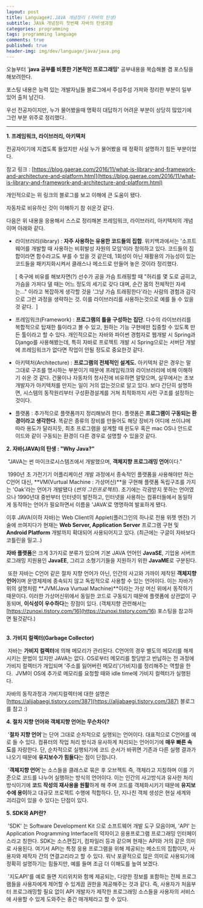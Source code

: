```yaml
---
layout: post
title: Language#1.JAVA 개념정리 (자바의 탄생)
subtitle: JAVA 개념정리 첫번째 자바의 탄생과정
categories: programming
tags: programming language
comments: true
published: true
header-img: img/dev/language/java/java.png
---
```


오늘부터 '**java 공부를 비롯한 기본적인 프로그래밍'** 공부내용을 복습해볼 겸 포스팅을 해보려한다.

포스팅 내용은 능력 있는 개발자님들 블로그에서 주섬주섬 가져와 정리한 부분이 일부 있어 출처 남긴다.

우선 전공자이지만, 누가 물어봤을때 명확히 대답하기 어려운 부분이 상당히 많았기에 그런 부분 위주로 정리했다.

---

**1\. 프레임워크, 라이브러리, 아키텍처**

전공자이기에 지겹도록 들었지만 사실 누가 물어봤을 때 정확히 설명하기 힘든 부분이었다.

참고 링크 : [https://blog.gaerae.com/2016/11/what-is-library-and-framework-and-architecture-and-platform.html](https://blog.gaerae.com/2016/11/what-is-library-and-framework-and-architecture-and-platform.html)



개인적으로는 위 링크의 블로그를 보고 이해에 큰 도움이 됐다.

자동차로 비유하신 것이 이해하기 참 쉬운것 같다.

다음은 위 내용을 응용해서 스스로 정리해본 프레임워크, 라이브러리, 아키텍처의 개념이며 아래와 같다.

-   라이브러리(library) : **자주 사용하는 유용한 코드들의 집합**. 위키백과에서는 '소프트웨어를 개발할 때 사용하는 비휘발성 자원의 모임'이라 정의하고 있다. 코드들의 집합이라면 함수라고도 부를 수 있을 것 같은데, 1회성이 아닌 재활용의 가능성이 있는 코드들을 패키지화시켜서 클래스나 메소드로 만들어 놓은 것이라 정리했다.  
      
    \[ 축구에 비유를 해보자면(?) 선수가 공을 가슴 트래핑할 때 "허리를 몇 도로 굽히고, 가슴을 가져다 댈 때는 어느 정도의 세기로 갖다 대며, 순간 몸의 전체적인 자세는..." 이라고 복잡하게 생각할 것을 '그냥 가슴 트래핑한다'라는 사람의 경험과 감각으로 그런 과정을 생략하는 것. 이를 라이브러리를 사용하는것으로 예를 들 수 있을 것 같다.  \]  
      
    
-   프레임워크(Framework) : **프로그램의 틀을 구성하는 집단**. 다수의 라이브러리를 복합적으로 탑재한 틀이라고 볼 수 있고, 원하는 기능 구현에만 집중할 수 있도록 만든 툴이라고 할 수 있다. 개인적으로는 자바와 파이썬 경험자로 웹개발 시 Spring과 Django를 사용해봤는데, 특히 자바로 프로젝트 개발 시 Spring으로는 서버단 개발에 프레임워크가 없다면 작업이 안될 정도로 중요한것 같다.  
      
    
-   아키텍처(Architecture) : **프로그램의 전체적인 설계도.** 아키텍처 같은 경우는 말 그대로 구조를 명시하는 부분이기 때문에 프레임워크와 라이브러리에 비해 이해하기 쉬운 것 같다. 건물이나 자동차의 청사진에 비유하면 알맞으며, 실무에서는 초보 개발자가 아키텍처를 만지는 일이 거의 없는것으로 알고 있다. 보다 간단히 설명하면, 시스템의 동작원리부터 구성환경설계를 거쳐 최적화까지 사전 구조를 설정하는 것이다.
-   플랫폼 : 추가적으로 플랫폼까지 정리해보려 한다. 플랫폼은 **프로그램이 구동되는 환경이라고 생각한다**. 똑같은 종류의 장비를 만들어도 해당 장비가 어디에 쓰이냐에 따라 용도가 달라지듯, 최초 프로그램을 설계할 때 윈도우 혹은 mac OS나 안드로이드와 같이 구동되는 환경이 다른 경우로 설명할 수 있을것 같다.



**2\. 자바(JAVA)의 탄생 : "Why Java?"**

 "JAVA는 썬 마이크로시스템즈에서 개발했으며, **객체지향 프로그래밍 언어**이다."

 1990년 초 가전기기 어플리케이션 개발 과정에서 종속적인 플랫폼을 사용해야만 하는 C언어 대신, **VM(Vurtual Machine : 가상머신)**을 구현해 플랫폼 독립구조를 가지는 'Oak'라는 언어가 개발됐다 (_썬의 그린프로젝트_). 초기에는 각광받지 못하는 언어였으나 1990년대 중반부터 인터넷이 발전하고, 인터넷을 사용하는 컴퓨터들에서 동일하게 동작하는 언어가 필요하면서 이름을 'JAVA'로 명명하여 발표하게 됐다.  
  
이후 JAVA(이하 자바)는 Web Client의 Applet(플러그인의 하나로 전용 위젯 엔진) 기술에 쓰여지다가 현재는 **Web Server, Application Server** 프로그램 구현 및 **Android Platform** 개발까지 확대되어 사용되어지고 있다. (최근에는 구글이 자바보다 코틀린을 밀고..)

**자바 플랫폼**은 크게 3가지로 분류가 있으며 기본 JAVA 언어인 **JavaSE**, 기업용 서버프로그래밍 지원용인 **JavaEE**, 그리고 소형기기들을 지원하기 위한 **JavaME**로 구분된다.

 또한 자바는 C언어 같은 절차 지향 언어가 아닌, 인간의 사고와 가까이 제작된 **객체지향 언어**이며 운영체제에 종속되지 않고 독립적으로 사용할 수 있는 언어이다. 이는 자바가 위의 설명처럼 **JVM(Java Vurtual Machine)**이라는 가상 머신 위에서 동작하기 때문이다. 이러한 가상머신위에서 동일한 코드로 구동되기 때문에 플랫폼에 상관없이 구동되며, **이식성이 우수하다**는 장점이 있다. (객체지향 관련해서는 [https://zunoxi.tistory.com/16](https://zunoxi.tistory.com/16) 포스팅을 참고하면 될것같다.)  
 

**3\. 가비지 컬렉터(Garbage Collector)**

 자바는 **가비지 컬렉터**에 의해 메모리가 관리된다. C언어의 경우 별도의 메모리를 해제시키는 문법이 있지만 JAVA는 없다. OS로부터 메모리를 할당받고 반납하는 전 과정에 가비지 컬렉터가 개입되며 '주소를 잃어버린 메모리'(가비지)를 정리해주는 역할을 한다.  JVM이 OS에 추가로 메모리를 요청할 때와 idle time에 가비지 컬렉터가 실행된다. 

자바의 동작과정과 가비지컬렉터에 대한 설명은 [https://aljjabaegi.tistory.com/387](https://aljjabaegi.tistory.com/387) 블로그를 참고 :)

**4\. 절차 지향 언어와 객체지향 언어는 무슨차이?**

 '**절차 지향 언어**'는 단어 그대로 순차적으로 실행되는 언어이다. 대표적으로 C언어를 예로 들 수 있다. 컴퓨터의 작업 처리 방식과 유사하게 처리되는 언어이기에 **매우 빠른 속도**를 자랑한다. 단, 순차적으로 실행되기에 코드 순서가 바뀌면 기존과 다른 실행 결과가 나오기 때문에 **유지보수가 힘들다**는 점이 단점니다.  
  
 '**객체지향 언어**'는 소스들을 클래스로 묶은 후 오브젝트 즉, 객체라고 지칭하며 이를 기준으로 코드를 나누어 실행하는 방식의 언어이다. 이는 인간의 사고방식과 유사한 처리방식이기에 **코드 작성의 재사용을 원활**하게 해 주며 코드를 객체화시키기 때문에 **유지보수에 용이**하고 대규모 프로젝트 수행에 적합하다. 단, 지나친 객체 생성은 현실 세계와 괴리감이 있을 수 있다는 단점이 있다.

**5\. SDK와 API란?**

 'SDK' 는 Software Development Kit 으로 소프트웨어 개발 도구 모음이며, 'API' 는 Application Programming Interface의 약자이고 응용프로그램 프로그래밍 인터페이스라고 칭한다. SDK는 소스편집기, 컴파일러 등과 같으며 현재는 API와 거의 같은 의미로 사용된다. 여기서 API는 특정 응용 프로그램을 위해 제공되는 메소드의 집합이자, 사용자와 제작자 간의 연결고리라고 할 수 있다. 워낙 포괄적으로 많은 의미로 사용되기에 정확히 설명하기는 힘들지만, 예를 들며 조금 더 이해도를 높여 보겠다.

  
 '지도API'를 예로 들면 지리위치와 함께 제공되는, 다양한 정보를 포함하는 전체 프로그램들을 사용자에게 제어할 수 있게끔 권한을 제공해주는 것과 같다. 즉, 사용자가 처음부터 프로그래밍할 필요 없이 API 개발자가 제작한 프로그래밍 소스들을 사용자의 서비스에 사용할 수 있게 도와주는 중간 매개체라고 할 수 있다.